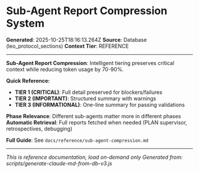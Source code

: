 # Sub-Agent Report Compression System

**Generated**: 2025-10-25T18:16:13.264Z
**Source**: Database (leo_protocol_sections)
**Context Tier**: REFERENCE

---

**Sub-Agent Report Compression**: Intelligent tiering preserves critical context while reducing token usage by 70-90%.

**Quick Reference:**
- **TIER 1 (CRITICAL)**: Full detail preserved for blockers/failures
- **TIER 2 (IMPORTANT)**: Structured summary with warnings
- **TIER 3 (INFORMATIONAL)**: One-line summary for passing validations

**Phase Relevance**: Different sub-agents matter more in different phases
**Automatic Retrieval**: Full reports fetched when needed (PLAN supervisor, retrospectives, debugging)

**Full Guide**: See `docs/reference/sub-agent-compression.md`

---

*This is reference documentation, load on-demand only*
*Generated from: scripts/generate-claude-md-from-db-v3.js*
